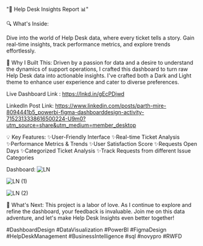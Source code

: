 "🚀 Help Desk Insights Report 📊"

🔍 What's Inside:

Dive into the world of Help Desk data, where every ticket tells a story. Gain real-time insights, track performance metrics, and explore trends effortlessly.

🌟 Why I Built This:
Driven by a passion for data and a desire to understand the dynamics of support operations, I crafted this dashboard to turn raw Help Desk data into actionable insights.
I've crafted both a Dark and Light theme to enhance user experience and cater to diverse preferences.

Live Dashboard Link : https://lnkd.in/gEcPDjwd

LinkedIn Post Link: https://www.linkedin.com/posts/parth-mire-8094441b5_powerbi-figma-dashboarddesign-activity-7152313338616500224-U9m0?utm_source=share&utm_medium=member_desktop

💡 Key Features:
✨User-Friendly Interface
✨Real-time Ticket Analysis
✨Performance Metrics & Trends
✨User Satisfaction Score
✨Requests Open Days
✨Categorized Ticket Analysis
✨Track Requests from different Issue Categories

Dashboard: 
![LN](https://github.com/Parthmire19/Power-BI-Portfolio/assets/96012606/761a8a7f-d481-4ae4-9f43-6037fe00c78f)

![LN (1)](https://github.com/Parthmire19/Power-BI-Portfolio/assets/96012606/4d877205-ef60-4e68-8d70-6ad596946cb0)

![LN (2)](https://github.com/Parthmire19/Power-BI-Portfolio/assets/96012606/d383979c-c260-45fc-b231-417d93da8dc6)




🚀 What's Next:
This project is a labor of love. As I continue to explore and refine the dashboard, your feedback is invaluable. Join me on this data adventure, and let's make Help Desk Insights even better together!

#DashboardDesign #DataVisualization #PowerBI #FigmaDesign #HelpDeskManagement #BusinessIntelligence #sql #novypro #RWFD
